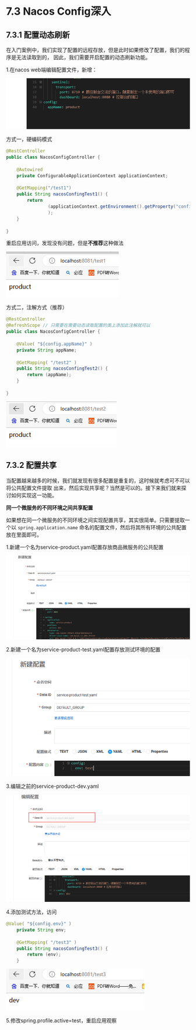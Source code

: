 # 7.3 Nacos Config深入

## 7.3.1 配置动态刷新

在入门案例中，我们实现了配置的远程存放，但是此时如果修改了配置，我们的程序是无法读取到的， 因此，我们需要开启配置的动态刷新功能。

1.在nacos web端编辑配置文件，新增：

![](<../.gitbook/assets/image (3).png>)

方式一，硬编码模式

```java
@RestController
public class NacosConfigController {

    @Autowired
    private ConfigurableApplicationContext applicationContext;

    @GetMapping("/test1")
    public String nacosConfingTest1() {
        return
                (applicationContext.getEnvironment().getProperty("config.appName")
                );
    }

}
```

重启应用访问，发现没有问题，但是**不推荐**这种做法

![](<../.gitbook/assets/image (4).png>)

方式二，注解方式（推荐）

```java
@RestController
@RefreshScope // 只需要在需要动态读取配置的类上添加此注解就可以
public class NacosConfigController {

    @Value( "${config.appName}" )
    private String appName;

    @GetMapping( "/test2" )
    public String nacosConfingTest2() {
        return (appName);
    }

}
```

![](<../.gitbook/assets/image (5).png>)

## 7.3.2 配置共享

当配置越来越多的时候，我们就发现有很多配置是重复的，这时候就考虑可不可以将公共配置文件提取 出来，然后实现共享呢？当然是可以的。接下来我们就来探讨如何实现这一功能。

**同一个微服务的不同环境之间共享配置**

如果想在同一个微服务的不同环境之间实现配置共享，其实很简单。只需要提取一个以 `spring.application.name` 命名的配置文件，然后将其所有环境的公共配置放在里面即可。

1.新建一个名为service-product.yaml配置存放商品微服务的公共配置

![](<../.gitbook/assets/image (6).png>)

2.新建一个名为service-product-test.yaml配置存放测试环境的配置

![](<../.gitbook/assets/image (7).png>)

3.编辑之前的service-product-dev.yaml

![](<../.gitbook/assets/image (10).png>)

4.添加测试方法，访问

```java
@Value( "${config.env}" )
    private String env;

    @GetMapping( "/test3" )
    public String nacosConfingTest3() {
        return (env);
    }
```

![](<../.gitbook/assets/image (11).png>)

5.修改spring.profile.active=test，重启应用观察
